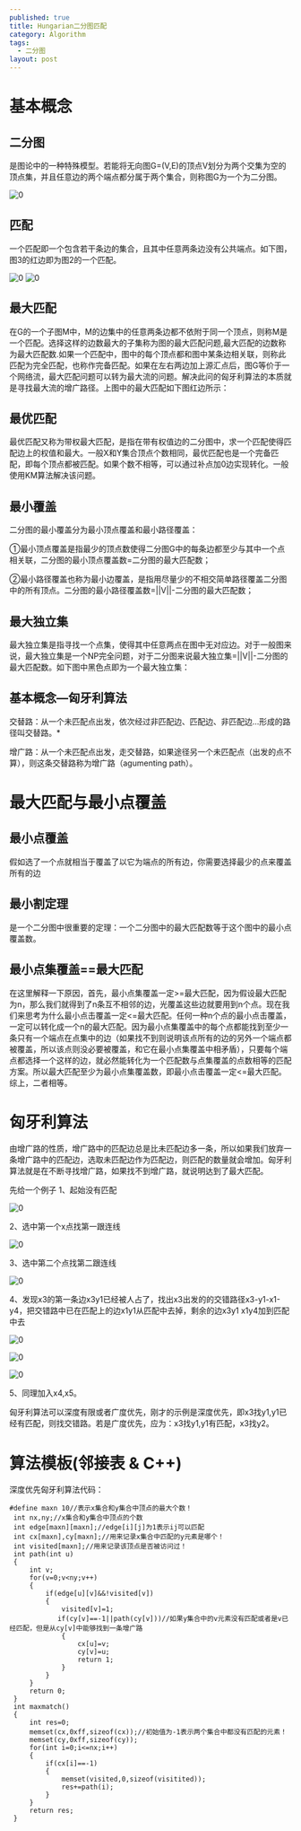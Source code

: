 ```yaml
---
published: true
title: Hungarian二分图匹配
category: Algorithm
tags: 
  - 二分图
layout: post
---
```



# 基本概念

## 二分图

是图论中的一种特殊模型。若能将无向图G=(V,E)的顶点V划分为两个交集为空的顶点集，并且任意边的两个端点都分属于两个集合，则称图G为一个为二分图。

![0](https://raw.githubusercontent.com/lyp22/lyp22.github.io/master/_posts/image/二分法/1.png)

## 匹配

一个匹配即一个包含若干条边的集合，且其中任意两条边没有公共端点。如下图，图3的红边即为图2的一个匹配。

![0](https://raw.githubusercontent.com/lyp22/lyp22.github.io/master/_posts/image/二分法/2.png)
![0](https://raw.githubusercontent.com/lyp22/lyp22.github.io/master/_posts/image/二分法/3.png)

## 最大匹配

在G的一个子图M中，M的边集中的任意两条边都不依附于同一个顶点，则称M是一个匹配。选择这样的边数最大的子集称为图的最大匹配问题,最大匹配的边数称为最大匹配数.如果一个匹配中，图中的每个顶点都和图中某条边相关联，则称此匹配为完全匹配，也称作完备匹配。如果在左右两边加上源汇点后，图G等价于一个网络流，最大匹配问题可以转为最大流的问题。解决此问的匈牙利算法的本质就是寻找最大流的增广路径。上图中的最大匹配如下图红边所示：

 

## 最优匹配

最优匹配又称为带权最大匹配，是指在带有权值边的二分图中，求一个匹配使得匹配边上的权值和最大。一般X和Y集合顶点个数相同，最优匹配也是一个完备匹配，即每个顶点都被匹配。如果个数不相等，可以通过补点加0边实现转化。一般使用KM算法解决该问题。

 

## 最小覆盖

二分图的最小覆盖分为最小顶点覆盖和最小路径覆盖：

①最小顶点覆盖是指最少的顶点数使得二分图G中的每条边都至少与其中一个点相关联，二分图的最小顶点覆盖数=二分图的最大匹配数；

②最小路径覆盖也称为最小边覆盖，是指用尽量少的不相交简单路径覆盖二分图中的所有顶点。二分图的最小路径覆盖数=||V||-二分图的最大匹配数；

 

## 最大独立集

最大独立集是指寻找一个点集，使得其中任意两点在图中无对应边。对于一般图来说，最大独立集是一个NP完全问题，对于二分图来说最大独立集=||V||-二分图的最大匹配数。如下图中黑色点即为一个最大独立集：

 

## 基本概念—匈牙利算法

交替路：从一个未匹配点出发，依次经过非匹配边、匹配边、非匹配边...形成的路径叫交替路。*

增广路：从一个未匹配点出发，走交替路，如果途径另一个未匹配点（出发的点不算），则这条交替路称为增广路（agumenting path）。

# 最大匹配与最小点覆盖

## 最小点覆盖
假如选了一个点就相当于覆盖了以它为端点的所有边，你需要选择最少的点来覆盖所有的边

## 最小割定理
是一个二分图中很重要的定理：一个二分图中的最大匹配数等于这个图中的最小点覆盖数。

 

## 最小点集覆盖==最大匹配
在这里解释一下原因，首先，最小点集覆盖一定>=最大匹配，因为假设最大匹配为n，那么我们就得到了n条互不相邻的边，光覆盖这些边就要用到n个点。现在我们来思考为什么最小点击覆盖一定<=最大匹配。任何一种n个点的最小点击覆盖，一定可以转化成一个n的最大匹配。因为最小点集覆盖中的每个点都能找到至少一条只有一个端点在点集中的边（如果找不到则说明该点所有的边的另外一个端点都被覆盖，所以该点则没必要被覆盖，和它在最小点集覆盖中相矛盾），只要每个端点都选择一个这样的边，就必然能转化为一个匹配数与点集覆盖的点数相等的匹配方案。所以最大匹配至少为最小点集覆盖数，即最小点击覆盖一定<=最大匹配。综上，二者相等。

# 匈牙利算法

由增广路的性质，增广路中的匹配边总是比未匹配边多一条，所以如果我们放弃一条增广路中的匹配边，选取未匹配边作为匹配边，则匹配的数量就会增加。匈牙利算法就是在不断寻找增广路，如果找不到增广路，就说明达到了最大匹配。

先给一个例子 
1、起始没有匹配 

![0](https://raw.githubusercontent.com/lyp22/lyp22.github.io/master/_posts/image/二分法/4.png)

2、选中第一个x点找第一跟连线 

![0](https://raw.githubusercontent.com/lyp22/lyp22.github.io/master/_posts/image/二分法/5.png)


3、选中第二个点找第二跟连线 

![0](https://raw.githubusercontent.com/lyp22/lyp22.github.io/master/_posts/image/二分法/6.png)


4、发现x3的第一条边x3y1已经被人占了，找出x3出发的的交错路径x3-y1-x1-y4，把交错路中已在匹配上的边x1y1从匹配中去掉，剩余的边x3y1 x1y4加到匹配中去 

![0](https://raw.githubusercontent.com/lyp22/lyp22.github.io/master/_posts/image/二分法/7.png)

![0](https://raw.githubusercontent.com/lyp22/lyp22.github.io/master/_posts/image/二分法/8.png)

![0](https://raw.githubusercontent.com/lyp22/lyp22.github.io/master/_posts/image/二分法/9.png)


5、同理加入x4,x5。 

匈牙利算法可以深度有限或者广度优先，刚才的示例是深度优先，即x3找y1,y1已经有匹配，则找交错路。若是广度优先，应为：x3找y1,y1有匹配，x3找y2。

# 算法模板(邻接表 & C++)

 

深度优先匈牙利算法代码：

```
#define maxn 10//表示x集合和y集合中顶点的最大个数！
 int nx,ny;//x集合和y集合中顶点的个数
 int edge[maxn][maxn];//edge[i][j]为1表示ij可以匹配
 int cx[maxn],cy[maxn];//用来记录x集合中匹配的y元素是哪个！
 int visited[maxn];//用来记录该顶点是否被访问过！
 int path(int u)
 {
     int v;
     for(v=0;v<ny;v++)
     {
         if(edge[u][v]&&!visited[v])
         {
             visited[v]=1;
            if(cy[v]==-1||path(cy[v]))//如果y集合中的v元素没有匹配或者是v已经匹配，但是从cy[v]中能够找到一条增广路
             {
                 cx[u]=v;
                 cy[v]=u;
                 return 1;
             }
         }
     }
     return 0;
 }
 int maxmatch()
 {
     int res=0;
     memset(cx,0xff,sizeof(cx));//初始值为-1表示两个集合中都没有匹配的元素！
     memset(cy,0xff,sizeof(cy));
     for(int i=0;i<=nx;i++)
     {
         if(cx[i]==-1)
         {
             memset(visited,0,sizeof(visitited));
             res+=path(i);
         }
     }
     return res;
 }
 ```